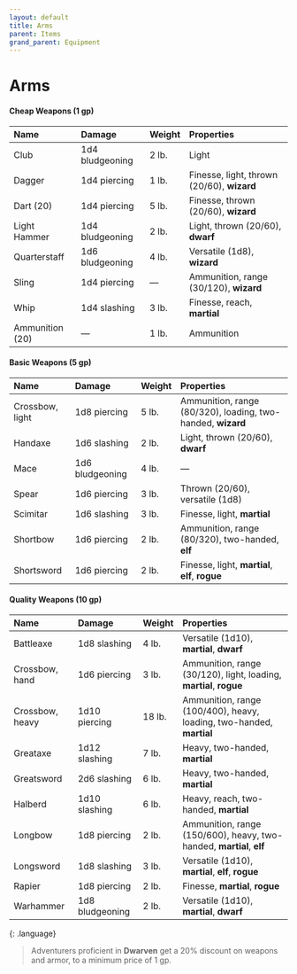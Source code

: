 ```yaml
---
layout: default
title: Arms
parent: Items
grand_parent: Equipment
---
```


# Arms


#### Cheap Weapons (1 gp)

| Name            | Damage          | Weight | Properties                                 |
| :-------------- | :-------------- | :----- | :----------------------------------------- |
| Club            | 1d4 bludgeoning | 2 lb.  | Light                                      |
| Dagger          | 1d4 piercing    | 1 lb.  | Finesse, light, thrown (20/60), **wizard** |
| Dart (20)       | 1d4 piercing    | 5 lb.  | Finesse, thrown (20/60), **wizard**        |
| Light Hammer    | 1d4 bludgeoning | 2 lb.  | Light, thrown (20/60), **dwarf**           |
| Quarterstaff    | 1d6 bludgeoning | 4 lb.  | Versatile (1d8), **wizard**                |
| Sling           | 1d4 piercing    | —      | Ammunition, range (30/120), **wizard**     |
| Whip            | 1d4 slashing    | 3 lb.  | Finesse, reach, **martial**                |
| Ammunition (20) | —               | 1 lb.  | Ammunition                                 |


#### Basic Weapons (5 gp)

| Name            | Damage          | Weight | Properties                                                  |
| :-------------- | :-------------- | :----- | :---------------------------------------------------------- |
| Crossbow, light | 1d8 piercing    | 5 lb.  | Ammunition, range (80/320), loading, two-handed, **wizard** |
| Handaxe         | 1d6 slashing    | 2 lb.  | Light, thrown (20/60), **dwarf**                            |
| Mace            | 1d6 bludgeoning | 4 lb.  | —                                                           |
| Spear           | 1d6 piercing    | 3 lb.  | Thrown (20/60), versatile (1d8)                             |
| Scimitar        | 1d6 slashing    | 3 lb.  | Finesse, light, **martial**                                 |
| Shortbow        | 1d6 piercing    | 2 lb.  | Ammunition, range (80/320), two-handed, **elf**             |
| Shortsword      | 1d6 piercing    | 2 lb.  | Finesse, light, **martial**, **elf**, **rogue**             |


#### Quality Weapons (10 gp)

| Name            | Damage          | Weight | Properties                                                           |
| :-------------- | :-------------- | :----- | :------------------------------------------------------------------- |
| Battleaxe       | 1d8 slashing    | 4 lb.  | Versatile (1d10), **martial**, **dwarf**                             |
| Crossbow, hand  | 1d6 piercing    | 3 lb.  | Ammunition, range (30/120), light, loading, **martial**, **rogue**   |
| Crossbow, heavy | 1d10 piercing   | 18 lb. | Ammunition, range (100/400), heavy, loading, two-handed, **martial** |
| Greataxe        | 1d12 slashing   | 7 lb.  | Heavy, two-handed, **martial**                                       |
| Greatsword      | 2d6 slashing    | 6 lb.  | Heavy, two-handed, **martial**                                       |
| Halberd         | 1d10 slashing   | 6 lb.  | Heavy, reach, two-handed, **martial**                                |
| Longbow         | 1d8 piercing    | 2 lb.  | Ammunition, range (150/600), heavy, two-handed, **martial**, **elf** |
| Longsword       | 1d8 slashing    | 3 lb.  | Versatile (1d10), **martial**, **elf**, **rogue**                    |
| Rapier          | 1d8 piercing    | 2 lb.  | Finesse, **martial**, **rogue**                                      |
| Warhammer       | 1d8 bludgeoning | 2 lb.  | Versatile (1d10), **martial**, **dwarf**                             |

{: .language}
> Adventurers proficient in **Dwarven** get a 20% discount on weapons and armor, to a minimum price of 1 gp.

